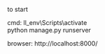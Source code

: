 to start

cmd:
ll_env\Scripts\activate    
python manage.py runserver

browser:
http://localhost:8000/
